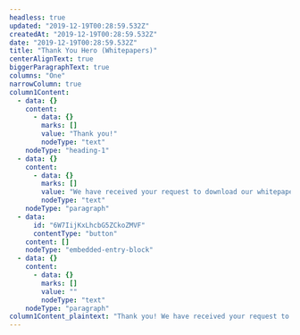 ```yaml
---
headless: true
updated: "2019-12-19T00:28:59.532Z"
createdAt: "2019-12-19T00:28:59.532Z"
date: "2019-12-19T00:28:59.532Z"
title: "Thank You Hero (Whitepapers)"
centerAlignText: true
biggerParagraphText: true
columns: "One"
narrowColumn: true
column1Content:
  - data: {}
    content:
      - data: {}
        marks: []
        value: "Thank you!"
        nodeType: "text"
    nodeType: "heading-1"
  - data: {}
    content:
      - data: {}
        marks: []
        value: "We have received your request to download our whitepapers. You will receive a confirmation email with a link to the whitepaper download site. Please contact us if you do not receive the confirmation email, or if you have trouble downloading a paper."
        nodeType: "text"
    nodeType: "paragraph"
  - data:
      id: "6W7IijKxLhcbG5ZCkoZMVF"
      contentType: "button"
    content: []
    nodeType: "embedded-entry-block"
  - data: {}
    content:
      - data: {}
        marks: []
        value: ""
        nodeType: "text"
    nodeType: "paragraph"
column1Content_plaintext: "Thank you! We have received your request to download our whitepapers. You will receive a confirmation email with a link to the whitepaper download site. Please contact us if you do not receive the confirmation email, or if you have trouble downloading a paper. "
---
```

